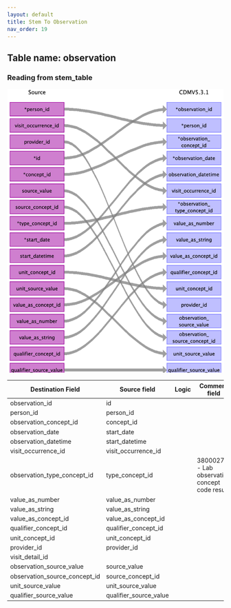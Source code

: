 ```yaml
---
layout: default
title: Stem To Observation
nav_order: 19
---
```


## Table name: observation

### Reading from stem_table

![](md_files/image18.png)

| Destination Field | Source field | Logic | Comment field |
| --- | --- | --- | --- |
| observation_id | id |  |  |
| person_id | person_id |  |  |
| observation_concept_id | concept_id |  |  |
| observation_date | start_date |  |  |
| observation_datetime | start_datetime |  |  |
| visit_occurrence_id | visit_occurrence_id |  |  |
| observation_type_concept_id | type_concept_id |  | 38000279 - Lab observation concept code result |
| value_as_number | value_as_number |  |  |
| value_as_string | value_as_string |  |  |
| value_as_concept_id | value_as_concept_id |  |  |
| qualifier_concept_id | qualifier_concept_id |  |  |
| unit_concept_id | unit_concept_id |  |  |
| provider_id | provider_id |  |  |
| visit_detail_id |  |  |  |
| observation_source_value | source_value |  |  |
| observation_source_concept_id | source_concept_id |  |  |
| unit_source_value | unit_source_value |  |  |
| qualifier_source_value | qualifier_source_value |  |  |